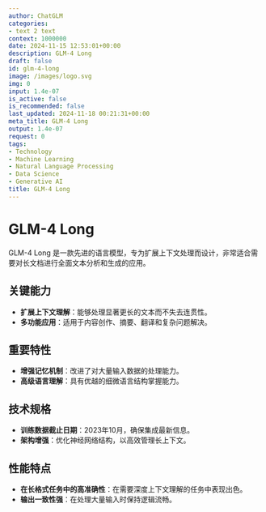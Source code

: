 ```yaml
---
author: ChatGLM
categories:
- text 2 text
context: 1000000
date: 2024-11-15 12:53:01+00:00
description: GLM-4 Long
draft: false
id: glm-4-long
image: /images/logo.svg
img: 0
input: 1.4e-07
is_active: false
is_recommended: false
last_updated: 2024-11-18 00:21:31+00:00
meta_title: GLM-4 Long
output: 1.4e-07
request: 0
tags:
- Technology
- Machine Learning
- Natural Language Processing
- Data Science
- Generative AI
title: GLM-4 Long
---
```







# GLM-4 Long

GLM-4 Long 是一款先进的语言模型，专为扩展上下文处理而设计，非常适合需要对长文档进行全面文本分析和生成的应用。

## 关键能力
- **扩展上下文理解**：能够处理显著更长的文本而不失去连贯性。
- **多功能应用**：适用于内容创作、摘要、翻译和复杂问题解决。

## 重要特性
- **增强记忆机制**：改进了对大量输入数据的处理能力。
- **高级语言理解**：具有优越的细微语言结构掌握能力。

## 技术规格
- **训练数据截止日期**：2023年10月，确保集成最新信息。
- **架构增强**：优化神经网络结构，以高效管理长上下文。

## 性能特点
- **在长格式任务中的高准确性**：在需要深度上下文理解的任务中表现出色。
- **输出一致性强**：在处理大量输入时保持逻辑流畅。

